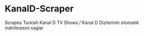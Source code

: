 # KanalD-Scraper
Scrapes Turkish Kanal D TV Shows / Kanal D Dizilerinin otomatik indirilmesini saglar
